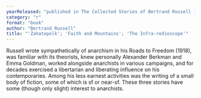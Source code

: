 ```yaml
---
yearReleased: "published in The Collected Stories of Bertrand Russell 1972"
category: "r"
format: "book"
author: "Bertrand Russell"
title: "'Zahatopolk'; 'Faith and Mountains'; 'The Infra-redioscope'"
---
```

Russell wrote sympathetically of anarchism in his Roads to Freedom (1918), was familiar with its theorists, knew personally Alexander Berkman and Emma Goldman, worked alongside anarchists in various campaigns, and for decades exercised a libertarian and liberating influence on his contemporaries. Among his less earnest activities was the writing of a small body of fiction, some of which is sf or near-sf. These three stories have some (though only slight) interest to anarchists.